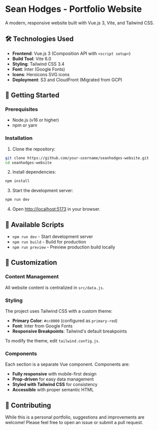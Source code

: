 # Sean Hodges - Portfolio Website

A modern, responsive website built with Vue.js 3, Vite, and Tailwind CSS.

## 🛠️ Technologies Used

- **Frontend**: Vue.js 3 (Composition API with `<script setup>`)
- **Build Tool**: Vite 6.0
- **Styling**: Tailwind CSS 3.4
- **Font**: Inter (Google Fonts)
- **Icons**: Heroicons SVG icons
- **Deployment**: S3 and CloudFront (Migrated from GCP)

## 🚀 Getting Started

### Prerequisites

- Node.js (v16 or higher)
- npm or yarn

### Installation

1. Clone the repository:
```bash
git clone https://github.com/your-username/seanhodges-website.git
cd seanhodges-website
```

2. Install dependencies:
```bash
npm install
```

3. Start the development server:
```bash
npm run dev
```

4. Open [http://localhost:5173](http://localhost:5173) in your browser.

## 📝 Available Scripts

- `npm run dev` - Start development server
- `npm run build` - Build for production
- `npm run preview` - Preview production build locally

## 🎨 Customization

### Content Management

All website content is centralized in `src/data.js`.

### Styling

The project uses Tailwind CSS with a custom theme:

- **Primary Color**: `#cc0000` (configured as `primary-red`)
- **Font**: Inter from Google Fonts
- **Responsive Breakpoints**: Tailwind's default breakpoints

To modify the theme, edit `tailwind.config.js`.

### Components

Each section is a separate Vue component. Components are:

- **Fully responsive** with mobile-first design
- **Prop-driven** for easy data management
- **Styled with Tailwind CSS** for consistency
- **Accessible** with proper semantic HTML

## 🤝 Contributing

While this is a personal portfolio, suggestions and improvements are welcome! Please feel free to open an issue or submit a pull request.